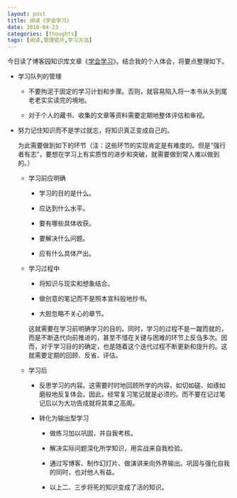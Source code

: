 ```yaml
---
layout: post
title: 阅读《学会学习》
date: 2018-04-23
categories: [thoughts]
tags: [阅读,管理提升,学习方法]
---
```


今日读了博客园知识库文章《[学会学习](https://kb.cnblogs.com/page/585734/)》。结合我的个人体会，将要点整理如下。

* 学习队列的管理

  * 不要拘泥于固定的学习计划和步骤。否则，就容易陷入将一本书从头到尾老老实实读完的境地。

  * 对于个人的藏书、收集的文章等资料需要定期地整体评估和审视。

* 努力记住知识而不是学过就忘，将知识真正变成自己的。

  为此需要做到如下的环节（注：这些环节的实现肯定是有难度的。但是“强行者有志”，要想在学习上有实质性的进步和突破，就需要做到常人难以做到的。）

  * 学习前应明确

    * 学习的目的是什么。

    * 应达到什么水平。

    * 要有哪些具体收获。

    * 要解决什么问题。

    * 应有什么具体产出。

  * 学习过程中

    * 将知识与现实和想象结合。

    * 做创意的笔记而不是照本宣科般地抄书。

    * 大胆忽略不关心的章节。

    这就需要在学习前明确学习的目的。同时，学习的过程不是一蹴而就的，而是不断迭代向前推进的，甚至不惜在关键与困难的环节上反刍多次。因而，对于学习目的的确定，也是随着这个迭代过程不断更新和提升的。这就需要定期的回顾、反省、评估。

  * 学习后

    * 反思学习的内容。这需要时时地回顾所学的内容，如切如磋、如琢如磨般地反复体会。因此，经常复习笔记就是必须的。而不要在记过笔记后以为大功告成就将其束之高阁。

    * 转化为输出型学习

      * 做练习加以巩固，并自我考核。

      * 解决实际问题深化所学知识，用实战来自我检验。

      * 通过写博客、制作幻灯片、做演讲来向外界输出。巩固与强化自我的同时，也对他人有益。

      * 以上二、三步将死的知识变成了活的知识。
